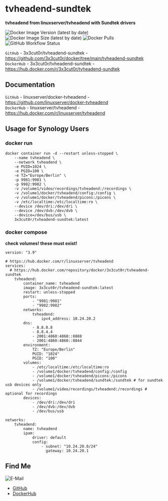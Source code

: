 # tvheadend-sundtek

**tvheadend from linuxserver/tvheadend with Sundtek drivers**

![Docker Image Version (latest by date)](https://img.shields.io/docker/v/3x3cut0r/tvheadend-sundtek)
![Docker Image Size (latest by date)](https://img.shields.io/docker/image-size/3x3cut0r/tvheadend-sundtek)
![Docker Pulls](https://img.shields.io/docker/pulls/3x3cut0r/tvheadend-sundtek)
![GitHub Workflow Status](https://img.shields.io/github/workflow/status/3x3cut0r/docker/build%20tvheadend-sundtek)

`GitHub` - 3x3cut0r/tvheadend-sundtek - https://github.com/3x3cut0r/docker/tree/main/tvheadend-sundtek  
`DockerHub` - 3x3cut0r/tvheadend-sundtek - https://hub.docker.com/r/3x3cut0r/tvheadend-sundtek  

## Documentation

`GitHub` - linuxserver/docker-tvheadend - https://github.com/linuxserver/docker-tvheadend  
`DockerHub` - linuxserver/tvheadend - https://hub.docker.com/r/linuxserver/tvheadend  

## Usage for Synology Users

### docker run

```shell
docker container run -d --restart unless-stopped \
    --name tvheadend \
    --network tvheadend \
    -e PUID=1024 \
    -e PGID=100 \
    -e TZ="Europe/Berlin" \
    -p 9981:9981 \
    -p 9982:9982 \
    -v /volume1/video/recordings/tvheadend:/recordings \
    -v /volume1/docker/tvheadend/config:/config \
    -v /volume1/docker/tvheadend/picons:/picons \
    -v /etc/localtime:/etc/localtime:ro \
    --device /dev/dri:/dev/dri \
    --device /dev/dvb:/dev/dvb \
    --device=/dev/bus/usb \
    3x3cut0r/tvheadend-sundtek:latest
```

### docker compose
**check volumes! these must exist!**  
```shell
version: "3.9"

# https://hub.docker.com/r/linuxserver/tvheadend
services:
  # https://hub.docker.com/repository/docker/3x3cut0r/tvheadend-sundtek
    tvheadend:
        container_name: tvheadend
        image: 3x3cut0r/tvheadend-sundtek:latest
        restart: unless-stopped
        ports:
            - "9981:9981"
            - "9982:9982"
        networks:
            tvheadend:
                ipv4_address: 10.24.20.2
        dns:
            - 8.8.8.8
            - 8.8.4.4
            - 2001:4860:4860::8888
            - 2001:4860:4860::8844
        environment:
            TZ: "Europe/Berlin"
            PUID: "1024"
            PGID: "100"
        volumes:
            - /etc/localtime:/etc/localtime:ro
            - /volume1/docker/tvheadend/config:/config
            - /volume1/docker/tvheadend/picons:/picons
            - /volume1/docker/tvheadend/sundtek:/sundtek # for sundtek usb devices only
            - /volume1/video/recordings/tvheadend:/recordings # optional for recordings
        devices:
            - /dev/dri:/dev/dri
            - /dev/dvb:/dev/dvb
            - /dev/bus/usb

networks:
    tvheadend:
        name: tvheadend
        ipam:
            driver: default
            config:
                - subnet: "10.24.20.0/24"
                  gateway: 10.24.20.1

```

## Find Me <a name="findme"></a>

![E-Mail](https://img.shields.io/badge/E--Mail-executor55%40gmx.de-red)
* [GitHub](https://github.com/3x3cut0r)
* [DockerHub](https://hub.docker.com/u/3x3cut0r)
